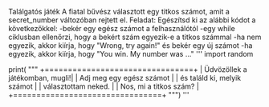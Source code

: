 Találgatós játék
A fiatal bűvész választott egy titkos számot, amit a secret_number változóban rejtett el.
Feladat:
Egészítsd ki az alábbi kódot a következőkkel:
-bekér egy egész számot a felhasználótól
-egy while ciklusban ellenőrzi, hogy a bekért szám egyezik-e a titkos számmal
-ha nem egyezik, akkor kiírja, hogy "Wrong, try again!" és bekér egy új számot
-ha egyezik, akkor kiírja, hogy "You win. My number was ..."
'''
import random

print(
"""
+================================+
| Üdvözöllek a játékomban, mugli!|
| Adj meg egy egész számot       |
| és találd ki, melyik számot    |
| választottam neked.            |
| Nos, mi a titkos szám?         |
+================================+
""")
'''